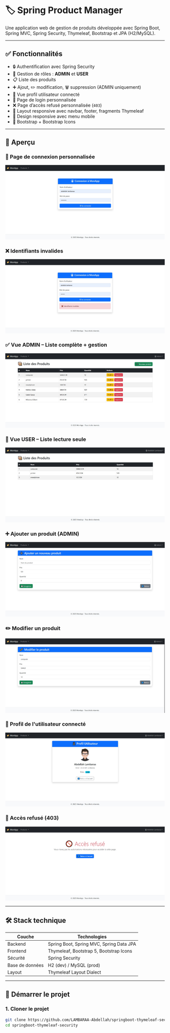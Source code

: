 # 🏷️ Spring Product Manager

Une application web de gestion de produits développée avec Spring Boot, Spring MVC, Spring Security, Thymeleaf, Bootstrap et JPA (H2/MySQL).

---

## ✅ Fonctionnalités

- 🔒 Authentification avec Spring Security
- 👥 Gestion de rôles : **ADMIN** et **USER**
- 📋 Liste des produits
- ➕ Ajout, ✏️ modification, 🗑️ suppression (ADMIN uniquement)
- 👤 Vue profil utilisateur connecté
- 🔐 Page de login personnalisée
- ❌ Page d’accès refusé personnalisée (`403`)
- 🧱 Layout responsive avec navbar, footer, fragments Thymeleaf
- 📱 Design responsive avec menu mobile
- 🎨 Bootstrap + Bootstrap Icons

---
## 📸 Aperçu

### 🔐 Page de connexion personnalisée
![Login Page](captures/loginPage.jpg)

### ❌ Identifiants invalides
![Identifiants invalides](captures/invalidesIdentifiants.jpg)

### ✅ Vue ADMIN – Liste complète + gestion
![Liste produits ADMIN](captures/products.jpg)

### 👤 Vue USER – Liste lecture seule
![Liste produits USER](captures/ProductLisrRoleUser.jpg)

### ➕ Ajouter un produit (ADMIN)
![Ajouter produit](captures/newProduct.jpg)

### ✏️ Modifier un produit
![Modifier produit](captures/updateProduct.jpg)

### 👤 Profil de l'utilisateur connecté
![Profil](captures/profile.jpg)

### 🚫 Accès refusé (403)
![Non autorisé](captures/notAuthorized.jpg)

---


## 🛠️ Stack technique

| Couche      | Technologies                                  |
|-------------|-----------------------------------------------|
| Backend     | Spring Boot, Spring MVC, Spring Data JPA      |
| Frontend    | Thymeleaf, Bootstrap 5, Bootstrap Icons       |
| Sécurité    | Spring Security                               |
| Base de données | H2 (dev) / MySQL (prod)                  |
| Layout      | Thymeleaf Layout Dialect                      |

---

## 🚀 Démarrer le projet

### 1. Cloner le projet

```bash
git clone https://github.com/LAMBARAA-Abdellah/springboot-thymeleaf-security.git
cd springboot-thymeleaf-security